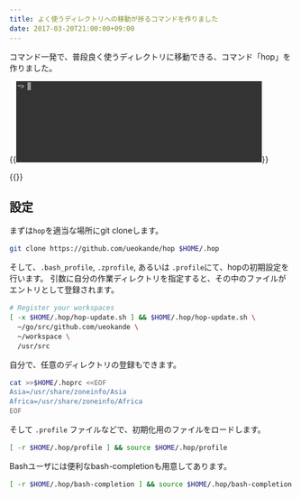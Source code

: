 ```yaml
---
title: よく使うディレクトリへの移動が捗るコマンドを作りました
date: 2017-03-20T21:00:00+09:00
---
```


コマンド一発で、普段良く使うディレクトリに移動できる、コマンド「hop」を作りました。

{{<img src="hop.gif" alt="screenshot.gif">}}

{{<github src="ueokande/hop">}}

設定
----

まずは`hop`を適当な場所にgit cloneします。

```sh
git clone https://github.com/ueokande/hop $HOME/.hop
```

そして、`.bash_profile`, `.zprofile`, あるいは `.profile`にて、hopの初期設定を行います。
引数に自分の作業ディレクトリを指定すると、その中のファイルがエントリとして登録されます。

```sh
# Register your workspaces
[ -x $HOME/.hop/hop-update.sh ] && $HOME/.hop/hop-update.sh \
  ~/go/src/github.com/ueokande \
  ~/workspace \
  /usr/src
```

自分で、任意のディレクトリの登録もできます。

```sh
cat >>$HOME/.hoprc <<EOF
Asia=/usr/share/zoneinfo/Asia
Africa=/usr/share/zoneinfo/Africa
EOF
```

そして `.profile` ファイルなどで、初期化用のファイルをロードします。

```sh
[ -r $HOME/.hop/profile ] && source $HOME/.hop/profile
```

Bashユーザには便利なbash-completionも用意してあります。

```sh
[ -r $HOME/.hop/bash-completion ] && source $HOME/.hop/bash-completion
```

